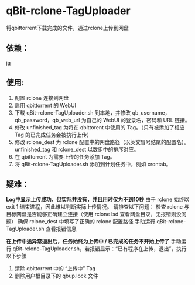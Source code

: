 # qBit-rclone-TagUploader
将qbittorrent下载完成的文件，通过rclone上传到网盘

## 依赖：
[jq](https://stedolan.github.io/jq/)

## 使用:
1. 配置 rclone 连接到网盘
2. 启用 qbittorrent 的 WebUI
3. 下载 qBit-rclone-TagUploader.sh 到本地，并修改 qb_username，qb_password，qb_web_url 为自己的 WebUI 的登录名，密码和 URL 链接。
4. 修改 unfinished_tag 为将在 qbittorent 中使用的 Tag。（只有被添加了相应 Tag 的已完成任务会被执行上传）
5. 修改 rclone_dest 为 rclone 配置中的网盘路径（以英文冒号结尾的配置名）。unfinished_tag 和 rclone_dest 以数组中的排序对应。
6. 在 qbittorrent 为需要上传的任务添加 Tag。
7. 将 qBit-rclone-TagUploader.sh 添加到计划任务中，例如 crontab。

## 疑难：
**Log中显示上传成功，但实际并没有，并且用时仅为不到10秒**
由于 rclone 始终以 exit 1 结束进程，因此难以判断实际上传情况。 请排查以下问题：
检查 rclone 与目标网盘是否能够正确建立连接（使用 rclone lsd 查看网盘目录，无报错则没问题）
确保 rclone_dest 中填写了正确的 rclone 配置路径
手动运行 qBit-rclone-TagUploader.sh 查看报错信息

**在上传中途异常退出后，任务始终为上传中 / 已完成的任务不开始上传了**
手动运行 qBit-rclone-TagUploader.sh，若报错显示：“已有程序在上传，退出”，执行以下步骤
1. 清除 qbittorrent 中的 “上传中” Tag
2. 删除用户根目录下的 qbup.lock 文件
